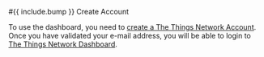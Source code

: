 #{{ include.bump }} Create Account

To use the dashboard, you need to [create a The Things Network Account](https://account.thethingsnetwork.org/register). Once you have validated your e-mail address, you will be able to login to [The Things Network Dashboard](https://staging.thethingsnetwork.org).